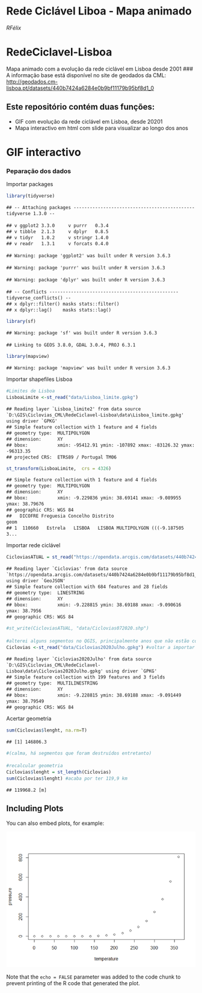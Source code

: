 Rede Ciclável Liboa - Mapa animado
================
*RFélix*

RedeCiclavel-Lisboa
===================

Mapa animado com a evolução da rede ciclável em Lisboa desde 2001 \#\#\# A informação base está disponível no site de geodados da CML: <http://geodados.cm-lisboa.pt/datasets/440b7424a6284e0b9bf11179b95bf8d1_0>

Este repositório contém duas funções:
-------------------------------------

-   GIF com evolução da rede ciclável em Lisboa, desde 20201
-   Mapa interactivo em html com slide para visualizar ao longo dos anos

GIF interactivo
===============

### Peparação dos dados

Importar packages

``` r
library(tidyverse)
```

    ## -- Attaching packages --------------------------------------------- tidyverse 1.3.0 --

    ## v ggplot2 3.3.0     v purrr   0.3.4
    ## v tibble  2.1.3     v dplyr   0.8.5
    ## v tidyr   1.0.2     v stringr 1.4.0
    ## v readr   1.3.1     v forcats 0.4.0

    ## Warning: package 'ggplot2' was built under R version 3.6.3

    ## Warning: package 'purrr' was built under R version 3.6.3

    ## Warning: package 'dplyr' was built under R version 3.6.3

    ## -- Conflicts ------------------------------------------------ tidyverse_conflicts() --
    ## x dplyr::filter() masks stats::filter()
    ## x dplyr::lag()    masks stats::lag()

``` r
library(sf)
```

    ## Warning: package 'sf' was built under R version 3.6.3

    ## Linking to GEOS 3.8.0, GDAL 3.0.4, PROJ 6.3.1

``` r
library(mapview)
```

    ## Warning: package 'mapview' was built under R version 3.6.3

Importar shapefiles Lisboa

``` r
#Limites de Lisboa
LisboaLimite <-st_read("data/Lisboa_limite.gpkg")
```

    ## Reading layer `Lisboa_limite2' from data source `D:\GIS\Ciclovias_CML\RedeCiclavel-Lisboa\data\Lisboa_limite.gpkg' using driver `GPKG'
    ## Simple feature collection with 1 feature and 4 fields
    ## geometry type:  MULTIPOLYGON
    ## dimension:      XY
    ## bbox:           xmin: -95412.91 ymin: -107892 xmax: -83126.32 ymax: -96313.35
    ## projected CRS:  ETRS89 / Portugal TM06

``` r
st_transform(LisboaLimite,  crs = 4326)
```

    ## Simple feature collection with 1 feature and 4 fields
    ## geometry type:  MULTIPOLYGON
    ## dimension:      XY
    ## bbox:           xmin: -9.229836 ymin: 38.69141 xmax: -9.089955 ymax: 38.79676
    ## geographic CRS: WGS 84
    ##   DICOFRE Freguesia Concelho Distrito                           geom
    ## 1  110660   Estrela   LISBOA   LISBOA MULTIPOLYGON (((-9.187505 3...

Importar rede ciclável

``` r
CicloviasATUAL = st_read("https://opendata.arcgis.com/datasets/440b7424a6284e0b9bf11179b95bf8d1_0.geojson") #actualizar para 2020 a partir do server da CML
```

    ## Reading layer `Ciclovias' from data source `https://opendata.arcgis.com/datasets/440b7424a6284e0b9bf11179b95bf8d1_0.geojson' using driver `GeoJSON'
    ## Simple feature collection with 684 features and 28 fields
    ## geometry type:  LINESTRING
    ## dimension:      XY
    ## bbox:           xmin: -9.228815 ymin: 38.69188 xmax: -9.090616 ymax: 38.7956
    ## geographic CRS: WGS 84

``` r
#st_write(CicloviasATUAL, "data/Ciclovias072020.shp")

#alterei alguns segmentos no QGIS, principalmente anos que não estão correctos na BD oficial
Ciclovias <-st_read("data/Ciclovias2020Julho.gpkg") #voltar a importar
```

    ## Reading layer `Ciclovias2020Julho' from data source `D:\GIS\Ciclovias_CML\RedeCiclavel-Lisboa\data\Ciclovias2020Julho.gpkg' using driver `GPKG'
    ## Simple feature collection with 199 features and 3 fields
    ## geometry type:  MULTILINESTRING
    ## dimension:      XY
    ## bbox:           xmin: -9.228815 ymin: 38.69188 xmax: -9.091449 ymax: 38.79549
    ## geographic CRS: WGS 84

Acertar geometria

``` r
sum(Ciclovias$lenght, na.rm=T)
```

    ## [1] 146806.3

``` r
#(calma, há segmentos que foram destruídos entretanto)

#recalcular geometria
Ciclovias$lenght = st_length(Ciclovias) 
sum(Ciclovias$lenght) #acaba por ter 119,9 km
```

    ## 119968.2 [m]

<!-- #ver num mapa -->
<!-- mapview(Ciclovias) #todas -->
<!-- ## Reclassificar ciclovias em segregadas (uni e bi-direccionais) e banalizadas (30+bici, zona de coexistência) -->
<!-- #meter tracejado o que não é segregado -->
<!-- Ciclovias$TIPOLOGIA = as.character(Ciclovias$TIPOLOGIA) -->
<!-- table(Ciclovias$TIPOLOGIA) -->
<!-- Ciclovias$TIPOLOGIA[Ciclovias$TIPOLOGIA=="Faixa Ciclavel (Contraflow)"] = "Ciclovia segregada" -->
<!-- Ciclovias$TIPOLOGIA[Ciclovias$TIPOLOGIA=="Faixa Ciclavel"] = "Ciclovia segregada" -->
<!-- Ciclovias$TIPOLOGIA[Ciclovias$TIPOLOGIA=="Pista Ciclavel Bidirecional"] = "Ciclovia segregada" -->
<!-- Ciclovias$TIPOLOGIA[Ciclovias$TIPOLOGIA=="Pista Ciclavel Unidirecional"] = "Ciclovia segregada" -->
<!-- Ciclovias$TIPOLOGIA[Ciclovias$TIPOLOGIA=="Ponte"] = "Ciclovia segregada" -->
<!-- Ciclovias$TIPOLOGIA[Ciclovias$TIPOLOGIA=="Zona de Coexistencia"] = "30+Bici" -->
<!-- Ciclovias$TIPOLOGIA[Ciclovias$TIPOLOGIA=="Bus+Bici"] = "30+Bici" -->
<!-- table(Ciclovias$TIPOLOGIA)  -->
Including Plots
---------------

You can also embed plots, for example:

![](README_files/figure-markdown_github/pressure-1.png)

Note that the `echo = FALSE` parameter was added to the code chunk to prevent printing of the R code that generated the plot.
